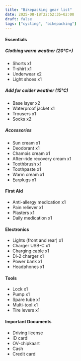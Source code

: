 ```yaml
---
title: "Bikepacking gear list"
date: 2025-08-18T22:52:35+02:00
draft: false
tags: ["cycling", "bikepacking"]
---
```


#### Essentials
##### Clothing warm weather (20°C+)
- Shorts x1
- T-shirt x1
- Underwear x2
- Light shoes x1

##### Add for colder weather (15°C)
- Base layer x2
- Waterproof jacket x1
- Trousers x1
- Socks x2

##### Accessories
- Sun cream x1
- Deodorant x1
- Chamois cream x1
- After-ride recovery cream x1
- Toothbrush x1
- Toothpaste x1
- Warm cream x1
- Earplugs x1

#### First Aid
- Anti-allergy medication x1
- Pain reliever x1
- Plasters x1
- Daily medication x1

#### Electronics
- Lights (front and rear) x1
- Charger USB-C x1
- Charging cable x1
- Di-2 charger x1
- Power bank x1
- Headphones x1

#### Tools
- Lock x1
- Pump x1
- Spare tube x1
- Multi-tool x1
- Tire levers x1

#### Important Documents
- Driving license
- ID card
- OV-chipkaart
- Cash
- Credit card
